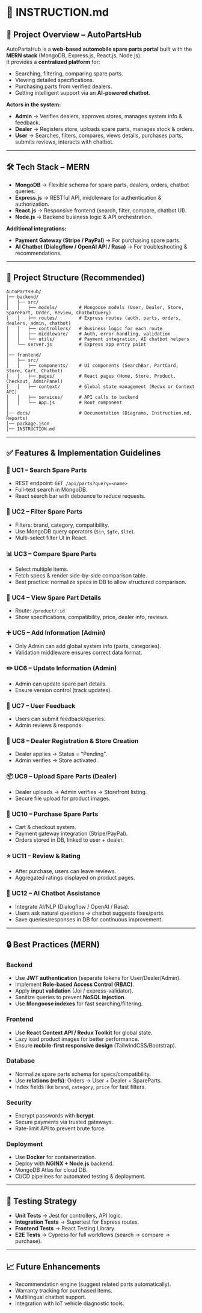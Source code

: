 # 📌 INSTRUCTION.md

## 🚀 Project Overview – AutoPartsHub
AutoPartsHub is a **web-based automobile spare parts portal** built with the **MERN stack** (MongoDB, Express.js, React.js, Node.js).  
It provides a **centralized platform** for:  
- Searching, filtering, comparing spare parts.  
- Viewing detailed specifications.  
- Purchasing parts from verified dealers.  
- Getting intelligent support via an **AI-powered chatbot**.  

**Actors in the system:**  
- **Admin** → Verifies dealers, approves stores, manages system info & feedback.  
- **Dealer** → Registers store, uploads spare parts, manages stock & orders.  
- **User** → Searches, filters, compares, views details, purchases parts, submits reviews, interacts with chatbot.  

---

## 🛠️ Tech Stack – MERN
- **MongoDB** → Flexible schema for spare parts, dealers, orders, chatbot queries.  
- **Express.js** → RESTful API, middleware for authentication & authorization.  
- **React.js** → Responsive frontend (search, filter, compare, chatbot UI).  
- **Node.js** → Backend business logic & API orchestration.  

**Additional integrations:**  
- **Payment Gateway (Stripe / PayPal)** → For purchasing spare parts.  
- **AI Chatbot (Dialogflow / OpenAI API / Rasa)** → For troubleshooting & recommendations.  

---

## 📂 Project Structure (Recommended)
```
AutoPartsHub/
│── backend/
│   ├── src/
│   │   ├── models/        # Mongoose models (User, Dealer, Store, SparePart, Order, Review, ChatbotQuery)
│   │   ├── routes/        # Express routes (auth, parts, orders, dealers, admin, chatbot)
│   │   ├── controllers/   # Business logic for each route
│   │   ├── middleware/    # Auth, error handling, validation
│   │   └── utils/         # Payment integration, AI chatbot helpers
│   └── server.js          # Express app entry point
│
│── frontend/
│   ├── src/
│   │   ├── components/    # UI components (SearchBar, PartCard, Store, Cart, Chatbot)
│   │   ├── pages/         # React pages (Home, Store, Product, Checkout, AdminPanel)
│   │   ├── context/       # Global state management (Redux or Context API)
│   │   ├── services/      # API calls to backend
│   │   └── App.js         # Root component
│
│── docs/                  # Documentation (Diagrams, Instruction.md, Reports)
│── package.json
│── INSTRUCTION.md
```

---

## ✅ Features & Implementation Guidelines

### 🔎 **UC1 – Search Spare Parts**
- REST endpoint: `GET /api/parts?query=<name>`  
- Full-text search in MongoDB.  
- React search bar with debounce to reduce requests.  

### 🔧 **UC2 – Filter Spare Parts**
- Filters: brand, category, compatibility.  
- Use MongoDB query operators (`$in`, `$gte`, `$lte`).  
- Multi-select filter UI in React.  

### 📊 **UC3 – Compare Spare Parts**
- Select multiple items.  
- Fetch specs & render side-by-side comparison table.  
- Best practice: normalize specs in DB to allow structured comparison.  

### 📑 **UC4 – View Spare Part Details**
- Route: `/product/:id`  
- Show specifications, compatibility, price, dealer info, reviews.  

### ➕ **UC5 – Add Information (Admin)**
- Only Admin can add global system info (parts, categories).  
- Validation middleware ensures correct data format.  

### ✏️ **UC6 – Update Information (Admin)**
- Admin can update spare part details.  
- Ensure version control (track updates).  

### 📝 **UC7 – User Feedback**
- Users can submit feedback/queries.  
- Admin reviews & responds.  

### 🏪 **UC8 – Dealer Registration & Store Creation**
- Dealer applies → Status = "Pending".  
- Admin verifies → Store activated.  

### 📦 **UC9 – Upload Spare Parts (Dealer)**
- Dealer uploads → Admin verifies → Storefront listing.  
- Secure file upload for product images.  

### 🛒 **UC10 – Purchase Spare Parts**
- Cart & checkout system.  
- Payment gateway integration (Stripe/PayPal).  
- Orders stored in DB, linked to user + dealer.  

### ⭐ **UC11 – Review & Rating**
- After purchase, users can leave reviews.  
- Aggregated ratings displayed on product pages.  

### 🤖 **UC12 – AI Chatbot Assistance**
- Integrate AI/NLP (Dialogflow / OpenAI / Rasa).  
- Users ask natural questions → chatbot suggests fixes/parts.  
- Save queries/responses in DB for continuous improvement.  

---

## 🔒 Best Practices (MERN)

### **Backend**
- Use **JWT authentication** (separate tokens for User/Dealer/Admin).  
- Implement **Role-based Access Control (RBAC)**.  
- Apply **input validation** (Joi / express-validator).  
- Sanitize queries to prevent **NoSQL injection**.  
- Use **Mongoose indexes** for fast searching/filtering.  

### **Frontend**
- Use **React Context API / Redux Toolkit** for global state.  
- Lazy load product images for better performance.  
- Ensure **mobile-first responsive design** (TailwindCSS/Bootstrap).  

### **Database**
- Normalize spare parts schema for specs/compatibility.  
- Use **relations (refs)**: Orders → User + Dealer + SpareParts.  
- Index fields like `brand`, `category`, `price` for fast filters.  

### **Security**
- Encrypt passwords with **bcrypt**.  
- Secure payments via trusted gateways.  
- Rate-limit API to prevent brute force.  

### **Deployment**
- Use **Docker** for containerization.  
- Deploy with **NGINX + Node.js** backend.  
- MongoDB Atlas for cloud DB.  
- CI/CD pipelines for automated testing & deployment.  

---

## 🧪 Testing Strategy
- **Unit Tests** → Jest for controllers, API logic.  
- **Integration Tests** → Supertest for Express routes.  
- **Frontend Tests** → React Testing Library.  
- **E2E Tests** → Cypress for full workflows (search → compare → purchase).  

---

## 📈 Future Enhancements
- Recommendation engine (suggest related parts automatically).  
- Warranty tracking for purchased items.  
- Multilingual chatbot support.  
- Integration with IoT vehicle diagnostic tools.  
